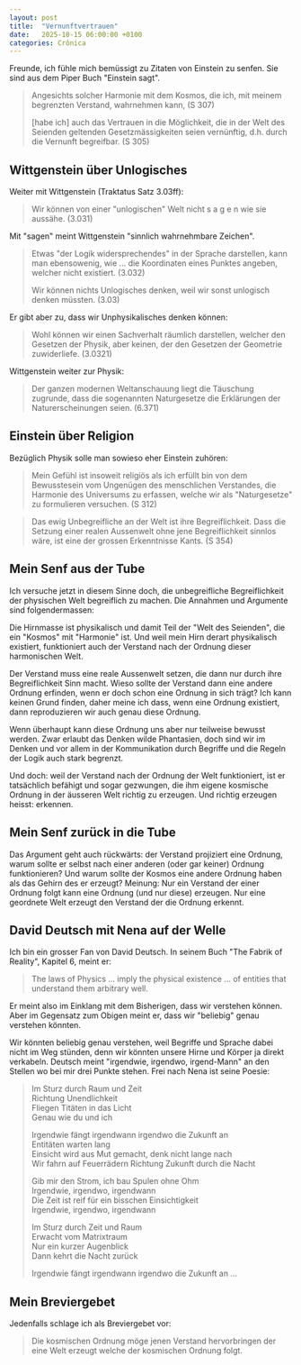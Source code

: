 ```yaml
---
layout: post
title:  "Vernunftvertrauen"
date:   2025-10-15 06:00:00 +0100
categories: Crônica
---
```

Freunde, ich fühle mich bemüssigt zu Zitaten von Einstein zu senfen. Sie sind aus dem Piper Buch "Einstein sagt".

> Angesichts solcher Harmonie mit dem Kosmos, die ich, mit meinem begrenzten Verstand, wahrnehmen kann, (S 307)  
>  
> [habe ich] auch das Vertrauen in die Möglichkeit, die in der Welt des Seienden geltenden Gesetzmässigkeiten seien vernünftig, d.h. durch die Vernunft begreifbar. (S 305)

## Wittgenstein über Unlogisches

Weiter mit Wittgenstein (Traktatus Satz 3.03ff):

> Wir können von einer "unlogischen" Welt nicht s a g e n wie sie aussähe. (3.031)

Mit "sagen" meint Wittgenstein "sinnlich wahrnehmbare Zeichen".

> Etwas "der Logik widersprechendes" in der Sprache darstellen, kann man ebensowenig, wie ... die Koordinaten eines Punktes angeben, welcher nicht existiert. (3.032)  
>  
> Wir können nichts Unlogisches denken, weil wir sonst unlogisch denken müssten. (3.03)

Er gibt aber zu, dass wir Unphysikalisches denken können:

> Wohl können wir einen Sachverhalt räumlich darstellen, welcher den Gesetzen der Physik, aber keinen, der den Gesetzen der Geometrie zuwiderliefe. (3.0321)

Wittgenstein weiter zur Physik:

> Der ganzen modernen Weltanschauung liegt die Täuschung zugrunde, dass die sogenannten Naturgesetze die Erklärungen der Naturerscheinungen seien. (6.371)

## Einstein über Religion
Bezüglich Physik solle man sowieso eher Einstein zuhören:

> Mein Gefühl ist insoweit religiös als ich erfüllt bin von dem Bewusstesein vom Ungenügen des menschlichen Verstandes, die Harmonie des Universums zu erfassen, welche wir als "Naturgesetze" zu formulieren versuchen. (S 312)

> Das ewig Unbegreifliche an der Welt ist ihre Begreiflichkeit. Dass die Setzung einer realen Aussenwelt ohne jene Begreiflichkeit sinnlos wäre, ist eine der grossen Erkenntnisse Kants. (S 354)

## Mein Senf aus der Tube

Ich versuche jetzt in diesem Sinne doch, die unbegreifliche Begreiflichkeit der physischen Welt begreiflich zu machen. Die Annahmen und Argumente sind folgendermassen:

Die Hirnmasse ist physikalisch und damit Teil der "Welt des Seienden", die ein "Kosmos" mit "Harmonie" ist. Und weil mein Hirn derart physikalisch existiert, funktioniert auch der Verstand nach der Ordnung dieser harmonischen Welt.

Der Verstand muss eine reale Aussenwelt setzen, die dann nur durch ihre Begreiflichkeit Sinn macht. Wieso sollte der Verstand dann eine andere Ordnung erfinden, wenn er doch schon eine Ordnung in sich trägt? Ich kann keinen Grund finden, daher meine ich dass, wenn eine Ordnung existiert, dann reproduzieren wir auch genau diese Ordnung.

Wenn überhaupt kann diese Ordnung uns aber nur teilweise bewusst werden. Zwar erlaubt das Denken wilde Phantasien, doch sind wir im Denken und vor allem in der Kommunikation durch Begriffe und die Regeln der Logik auch stark begrenzt.

Und doch: weil der Verstand nach der Ordnung der Welt funktioniert, ist er tatsächlich befähigt und sogar gezwungen, die ihm eigene kosmische Ordnung in der äusseren Welt richtig zu erzeugen. Und richtig erzeugen heisst: erkennen.

## Mein Senf zurück in die Tube

Das Argument geht auch rückwärts: der Verstand projiziert eine Ordnung, warum sollte er selbst nach einer anderen (oder gar keiner) Ordnung funktionieren? Und warum sollte der Kosmos eine andere Ordnung haben als das Gehirn des er erzeugt? Meinung: Nur ein Verstand der einer Ordnung folgt kann eine Ordnung (und nur diese) erzeugen. Nur eine geordnete Welt erzeugt den Verstand der die Ordnung erkennt.

## David Deutsch mit Nena auf der Welle

Ich bin ein grosser Fan von David Deutsch. In seinem Buch "The Fabrik of Reality", Kapitel 6, meint er:

> The laws of Physics ... imply the physical existence ... of entities that understand them arbitrary well.

Er meint also im Einklang mit dem Bisherigen, dass wir verstehen können. Aber im Gegensatz zum Obigen meint er, dass wir "beliebig" genau verstehen könnten.

Wir könnten beliebig genau verstehen, weil Begriffe und Sprache dabei nicht im Weg stünden, denn wir könnten unsere Hirne und Körper ja direkt verkabeln. Deutsch meint "irgendwie, irgendwo, irgend-Mann" an den Stellen wo bei mir drei Punkte stehen. Frei nach Nena ist seine Poesie:

> Im Sturz durch Raum und Zeit  
> Richtung Unendlichkeit  
> Fliegen Titäten in das Licht  
> Genau wie du und ich
>  
> Irgendwie fängt irgendwann irgendwo die Zukunft an  
> Entitäten warten lang  
> Einsicht wird aus Mut gemacht, denk nicht lange nach  
> Wir fahrn auf Feuerrädern Richtung Zukunft durch die Nacht
>  
> Gib mir den Strom, ich bau Spulen ohne Ohm  
> Irgendwie, irgendwo, irgendwann  
> Die Zeit ist reif für ein bisschen Einsichtigkeit  
> Irgendwie, irgendwo, irgendwann
>  
> Im Sturz durch Zeit und Raum  
> Erwacht vom Matrixtraum  
> Nur ein kurzer Augenblick  
> Dann kehrt die Nacht zurück
>  
> Irgendwie fängt irgendwann irgendwo die Zukunft an ...

## Mein Breviergebet

Jedenfalls schlage ich als Breviergebet vor:

> Die kosmischen Ordnung möge jenen Verstand hervorbringen der eine Welt erzeugt welche der kosmischen Ordnung folgt.
